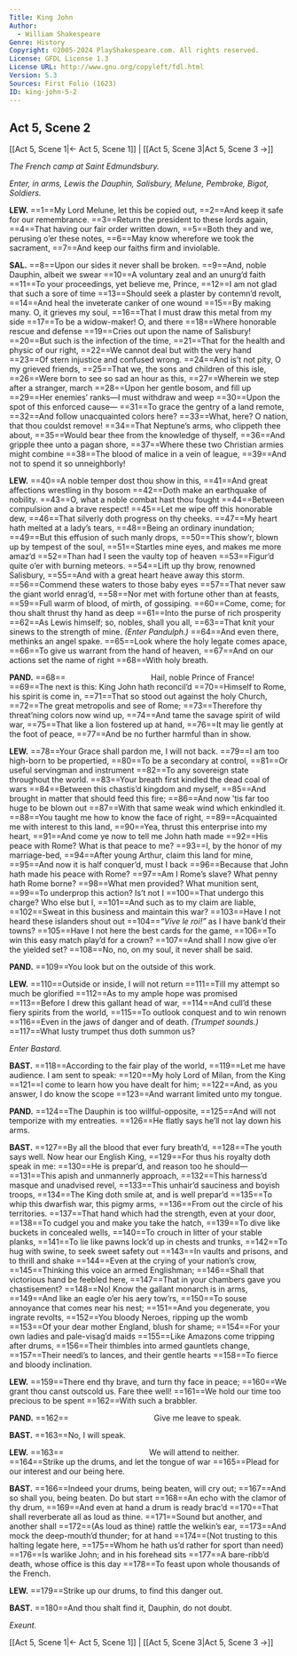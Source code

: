 ```yaml
---
Title: King John
Author: 
  - William Shakespeare
Genre: History
Copyright: ©2005-2024 PlayShakespeare.com. All rights reserved.
License: GFDL License 1.3
License URL: http://www.gnu.org/copyleft/fdl.html
Version: 5.3
Sources: First Folio (1623)
ID: king-john-5-2
---
```


## Act 5, Scene 2
[[Act 5, Scene 1|← Act 5, Scene 1]] | [[Act 5, Scene 3|Act 5, Scene 3 →]]

*The French camp at Saint Edmundsbury.*

*Enter, in arms, Lewis the Dauphin, Salisbury, Melune, Pembroke, Bigot, Soldiers.*

**LEW.**
==1==My Lord Melune, let this be copied out,
==2==And keep it safe for our remembrance.
==3==Return the president to these lords again,
==4==That having our fair order written down,
==5==Both they and we, perusing o’er these notes,
==6==May know wherefore we took the sacrament,
==7==And keep our faiths firm and inviolable.

**SAL.**
==8==Upon our sides it never shall be broken.
==9==And, noble Dauphin, albeit we swear
==10==A voluntary zeal and an unurg’d faith
==11==To your proceedings, yet believe me, Prince,
==12==I am not glad that such a sore of time
==13==Should seek a plaster by contemn’d revolt,
==14==And heal the inveterate canker of one wound
==15==By making many. O, it grieves my soul,
==16==That I must draw this metal from my side
==17==To be a widow-maker! O, and there
==18==Where honorable rescue and defense
==19==Cries out upon the name of Salisbury!
==20==But such is the infection of the time,
==21==That for the health and physic of our right,
==22==We cannot deal but with the very hand
==23==Of stern injustice and confused wrong.
==24==And is’t not pity, O my grieved friends,
==25==That we, the sons and children of this isle,
==26==Were born to see so sad an hour as this,
==27==Wherein we step after a stranger, march
==28==Upon her gentle bosom, and fill up
==29==Her enemies’ ranks—I must withdraw and weep
==30==Upon the spot of this enforced cause⁠—
==31==To grace the gentry of a land remote,
==32==And follow unacquainted colors here?
==33==What, here? O nation, that thou couldst remove!
==34==That Neptune’s arms, who clippeth thee about,
==35==Would bear thee from the knowledge of thyself,
==36==And gripple thee unto a pagan shore,
==37==Where these two Christian armies might combine
==38==The blood of malice in a vein of league,
==39==And not to spend it so unneighborly!

**LEW.**
==40==A noble temper dost thou show in this,
==41==And great affections wrestling in thy bosom
==42==Doth make an earthquake of nobility.
==43==O, what a noble combat hast thou fought
==44==Between compulsion and a brave respect!
==45==Let me wipe off this honorable dew,
==46==That silverly doth progress on thy cheeks.
==47==My heart hath melted at a lady’s tears,
==48==Being an ordinary inundation;
==49==But this effusion of such manly drops,
==50==This show’r, blown up by tempest of the soul,
==51==Startles mine eyes, and makes me more amaz’d
==52==Than had I seen the vaulty top of heaven
==53==Figur’d quite o’er with burning meteors.
==54==Lift up thy brow, renowned Salisbury,
==55==And with a great heart heave away this storm.
==56==Commend these waters to those baby eyes
==57==That never saw the giant world enrag’d,
==58==Nor met with fortune other than at feasts,
==59==Full warm of blood, of mirth, of gossiping.
==60==Come, come; for thou shalt thrust thy hand as deep
==61==Into the purse of rich prosperity
==62==As Lewis himself; so, nobles, shall you all,
==63==That knit your sinews to the strength of mine.
*(Enter Pandulph.)*
==64==And even there, methinks an angel spake.
==65==Look where the holy legate comes apace,
==66==To give us warrant from the hand of heaven,
==67==And on our actions set the name of right
==68==With holy breath.

**PAND.**
==68==           Hail, noble Prince of France!
==69==The next is this: King John hath reconcil’d
==70==Himself to Rome, his spirit is come in,
==71==That so stood out against the holy Church,
==72==The great metropolis and see of Rome;
==73==Therefore thy threat’ning colors now wind up,
==74==And tame the savage spirit of wild war,
==75==That like a lion fostered up at hand,
==76==It may lie gently at the foot of peace,
==77==And be no further harmful than in show.

**LEW.**
==78==Your Grace shall pardon me, I will not back.
==79==I am too high-born to be propertied,
==80==To be a secondary at control,
==81==Or useful servingman and instrument
==82==To any sovereign state throughout the world.
==83==Your breath first kindled the dead coal of wars
==84==Between this chastis’d kingdom and myself,
==85==And brought in matter that should feed this fire;
==86==And now ’tis far too huge to be blown out
==87==With that same weak wind which enkindled it.
==88==You taught me how to know the face of right,
==89==Acquainted me with interest to this land,
==90==Yea, thrust this enterprise into my heart,
==91==And come ye now to tell me John hath made
==92==His peace with Rome? What is that peace to me?
==93==I, by the honor of my marriage-bed,
==94==After young Arthur, claim this land for mine,
==95==And now it is half conquer’d, must I back
==96==Because that John hath made his peace with Rome?
==97==Am I Rome’s slave? What penny hath Rome borne?
==98==What men provided? What munition sent,
==99==To underprop this action? Is’t not I
==100==That undergo this charge? Who else but I,
==101==And such as to my claim are liable,
==102==Sweat in this business and maintain this war?
==103==Have I not heard these islanders shout out
==104==*“Vive le roi!”* as I have bank’d their towns?
==105==Have I not here the best cards for the game,
==106==To win this easy match play’d for a crown?
==107==And shall I now give o’er the yielded set?
==108==No, no, on my soul, it never shall be said.

**PAND.**
==109==You look but on the outside of this work.

**LEW.**
==110==Outside or inside, I will not return
==111==Till my attempt so much be glorified
==112==As to my ample hope was promised
==113==Before I drew this gallant head of war,
==114==And cull’d these fiery spirits from the world,
==115==To outlook conquest and to win renown
==116==Even in the jaws of danger and of death.
*(Trumpet sounds.)*
==117==What lusty trumpet thus doth summon us?

*Enter Bastard.*

**BAST.**
==118==According to the fair play of the world,
==119==Let me have audience. I am sent to speak:
==120==My holy Lord of Milan, from the King
==121==I come to learn how you have dealt for him;
==122==And, as you answer, I do know the scope
==123==And warrant limited unto my tongue.

**PAND.**
==124==The Dauphin is too willful-opposite,
==125==And will not temporize with my entreaties.
==126==He flatly says he’ll not lay down his arms.

**BAST.**
==127==By all the blood that ever fury breath’d,
==128==The youth says well. Now hear our English King,
==129==For thus his royalty doth speak in me:
==130==He is prepar’d, and reason too he should⁠—
==131==This apish and unmannerly approach,
==132==This harness’d masque and unadvised revel,
==133==This unhair’d sauciness and boyish troops,
==134==The King doth smile at, and is well prepar’d
==135==To whip this dwarfish war, this pigmy arms,
==136==From out the circle of his territories.
==137==That hand which had the strength, even at your door,
==138==To cudgel you and make you take the hatch,
==139==To dive like buckets in concealed wells,
==140==To crouch in litter of your stable planks,
==141==To lie like pawns lock’d up in chests and trunks,
==142==To hug with swine, to seek sweet safety out
==143==In vaults and prisons, and to thrill and shake
==144==Even at the crying of your nation’s crow,
==145==Thinking this voice an armed Englishman;
==146==Shall that victorious hand be feebled here,
==147==That in your chambers gave you chastisement?
==148==No! Know the gallant monarch is in arms,
==149==And like an eagle o’er his aery tow’rs,
==150==To souse annoyance that comes near his nest;
==151==And you degenerate, you ingrate revolts,
==152==You bloody Neroes, ripping up the womb
==153==Of your dear mother England, blush for shame;
==154==For your own ladies and pale-visag’d maids
==155==Like Amazons come tripping after drums,
==156==Their thimbles into armed gauntlets change,
==157==Their needl’s to lances, and their gentle hearts
==158==To fierce and bloody inclination.

**LEW.**
==159==There end thy brave, and turn thy face in peace;
==160==We grant thou canst outscold us. Fare thee well!
==161==We hold our time too precious to be spent
==162==With such a brabbler.

**PAND.**
==162==           Give me leave to speak.

**BAST.**
==163==No, I will speak.

**LEW.**
==163==           We will attend to neither.
==164==Strike up the drums, and let the tongue of war
==165==Plead for our interest and our being here.

**BAST.**
==166==Indeed your drums, being beaten, will cry out;
==167==And so shall you, being beaten. Do but start
==168==An echo with the clamor of thy drum,
==169==And even at hand a drum is ready brac’d
==170==That shall reverberate all as loud as thine.
==171==Sound but another, and another shall
==172==(As loud as thine) rattle the welkin’s ear,
==173==And mock the deep-mouth’d thunder; for at hand
==174==(Not trusting to this halting legate here,
==175==Whom he hath us’d rather for sport than need) 
==176==Is warlike John; and in his forehead sits
==177==A bare-ribb’d death, whose office is this day
==178==To feast upon whole thousands of the French.

**LEW.**
==179==Strike up our drums, to find this danger out.

**BAST.**
==180==And thou shalt find it, Dauphin, do not doubt.

*Exeunt.*

[[Act 5, Scene 1|← Act 5, Scene 1]] | [[Act 5, Scene 3|Act 5, Scene 3 →]]